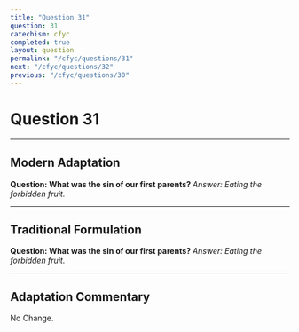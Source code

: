 ```yaml
---
title: "Question 31"
question: 31
catechism: cfyc
completed: true
layout: question
permalink: "/cfyc/questions/31"
next: "/cfyc/questions/32"
previous: "/cfyc/questions/30"
---
```

# Question 31
---
## Modern Adaptation
<strong>
    Question: What was the sin of our first parents?
</strong>

<em>
    Answer: Eating the forbidden fruit.
</em>

---
## Traditional Formulation
<strong>
    Question: What was the sin of our first parents?
</strong>

<em>
    Answer: Eating the forbidden fruit.
</em>

---
## Adaptation Commentary
No Change.
